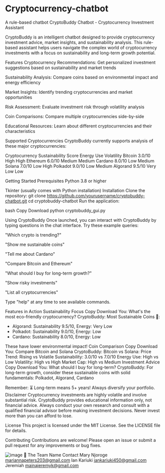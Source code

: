 # Cryptocurrency-chatbot
A rule-based chatbot
CryptoBuddy Chatbot - Cryptocurrency Investment Assistant



CryptoBuddy is an intelligent chatbot designed to provide cryptocurrency investment advice, market insights, and sustainability analysis. This rule-based assistant helps users navigate the complex world of cryptocurrency investments with a focus on sustainability and long-term growth potential.

Features
Cryptocurrency Recommendations: Get personalized investment suggestions based on sustainability and market trends

Sustainability Analysis: Compare coins based on environmental impact and energy efficiency

Market Insights: Identify trending cryptocurrencies and market opportunities

Risk Assessment: Evaluate investment risk through volatility analysis

Coin Comparisons: Compare multiple cryptocurrencies side-by-side

Educational Resources: Learn about different cryptocurrencies and their characteristics

Supported Cryptocurrencies
CryptoBuddy currently supports analysis of these major cryptocurrencies:

Cryptocurrency	Sustainability Score	Energy Use	Volatility
Bitcoin	3.0/10	High	High
Ethereum	6.0/10	Medium	Medium
Cardano	8.0/10	Low	Medium
Solana	7.0/10	Low	High
Polkadot	9.0/10	Low	Medium
Algorand	9.5/10	Very Low	Low

Getting Started
Prerequisites
Python 3.8 or higher

Tkinter (usually comes with Python installation)
Installation
Clone the repository:
git clone https://github.com/yourusername/cryptobuddy-chatbot.git
cd cryptobuddy-chatbot
Run the application:

bash
Copy
Download
python cryptobuddy_gui.py

Using CryptoBuddy
Once launched, you can interact with CryptoBuddy by typing questions in the chat interface. Try these example queries:

"Which crypto is trending?"

"Show me sustainable coins"

"Tell me about Cardano"

"Compare Bitcoin and Ethereum"

"What should I buy for long-term growth?"

"Show risky investments"

"List all cryptocurrencies"

Type "help" at any time to see available commands.

Features in Action
Sustainability Focus
Copy
Download
You: What's the most eco-friendly cryptocurrency?
CryptoBuddy: Most Sustainable Coins 🌿:
- Algorand: Sustainability 9.5/10, Energy: Very Low
- Polkadot: Sustainability 9.0/10, Energy: Low
- Cardano: Sustainability 8.0/10, Energy: Low

These have lower environmental impact!
Coin Comparison
Copy
Download
You: Compare Bitcoin and Solana
CryptoBuddy: Bitcoin vs Solana:
Price Trend: Rising vs Volatile
Sustainability: 3.0/10 vs 7.0/10
Energy Use: High vs Low
Volatility: High vs High
Market Cap: High vs Medium
Investment Advice
Copy
Download
You: What should I buy for long-term?
CryptoBuddy: For long-term growth, consider these sustainable coins with solid fundamentals:
Polkadot, Algorand, Cardano

Remember: ⏳ Long-term means 5+ years! Always diversify your portfolio.
Disclaimer
Cryptocurrency investments are highly volatile and involve substantial risk. CryptoBuddy provides educational information only, not financial advice. Always conduct your own research and consult with a qualified financial advisor before making investment decisions. Never invest more than you can afford to lose.

License
This project is licensed under the MIT License. See the LICENSE file for details.

Contributing
Contributions are welcome! Please open an issue or submit a pull request for any improvements or bug fixes.  

![image](https://github.com/user-attachments/assets/d6e25314-c97f-415b-aeb9-4181d0d53d86)
👥 The Team
Name	         Contact
Mary Njoroge   mariannapeters203@gmail.com
Ian Kariuki    iankariuki450@gmail.com
Jeremiah       	mainajeremyk@gmail.com
